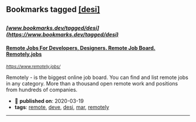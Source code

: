 ## Bookmarks tagged [[desi]](https://www.bookmarks.dev?q=[desi])

_<sup><sup>[www.bookmarks.dev/tagged/desi](https://www.bookmarks.dev/tagged/desi)</sup></sup>_
---
#### [Remote Jobs For Developers, Designers. Remote Job Board. Remotely.jobs](https://www.remotely.jobs/)
_<sup>https://www.remotely.jobs/</sup>_

Remotely - is the biggest online job board. You can find and list remote jobs in any category. More than a thousand open remote work and positions from hundreds of companies.
* :calendar: **published on**: 2020-03-19
* **tags**: [remote](../tagged/remote.md), [deve](../tagged/deve.md), [desi](../tagged/desi.md), [mar](../tagged/mar.md), [remotely](../tagged/remotely.md)
---
